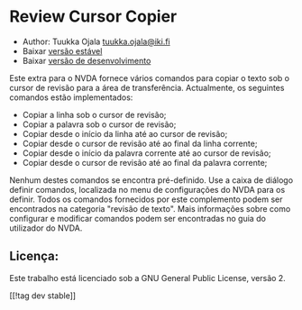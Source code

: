# Review Cursor Copier #

* Author: Tuukka Ojala <tuukka.ojala@iki.fi>
* Baixar [versão estável][1]
* Baixar [versão de desenvolvimento][2]

Este extra para o NVDA fornece vários comandos para copiar o texto sob o
cursor de revisão para a área de transferência. Actualmente, os seguintes
comandos estão implementados:

* Copiar a linha sob o cursor de revisão;
* Copiar a palavra sob o cursor de revisão;
* Copiar desde o início da linha até ao cursor de revisão;
* Copiar desde o cursor de revisão até ao final da linha corrente;
* Copiar desde o início da palavra corrente até ao cursor de revisão;
* Copiar desde o cursor de revisão até ao final da palavra corrente;

Nenhum destes comandos se encontra pré-definido. Use a caixa de diálogo
definir comandos, localizada no menu de configurações do NVDA para os
definir. Todos os comandos fornecidos por este complemento podem ser
encontrados na categoria "revisão de texto". Mais informações sobre como
configurar e modificar comandos podem ser encontradas no guia do utilizador
do NVDA.

## Licença:

Este trabalho está licenciado sob a GNU General Public License, versão 2.

[[!tag dev stable]]

[1]: https://addons.nvda-project.org/files/get.php?file=rccp

[2]: https://addons.nvda-project.org/files/get.php?file=rccp-dev
